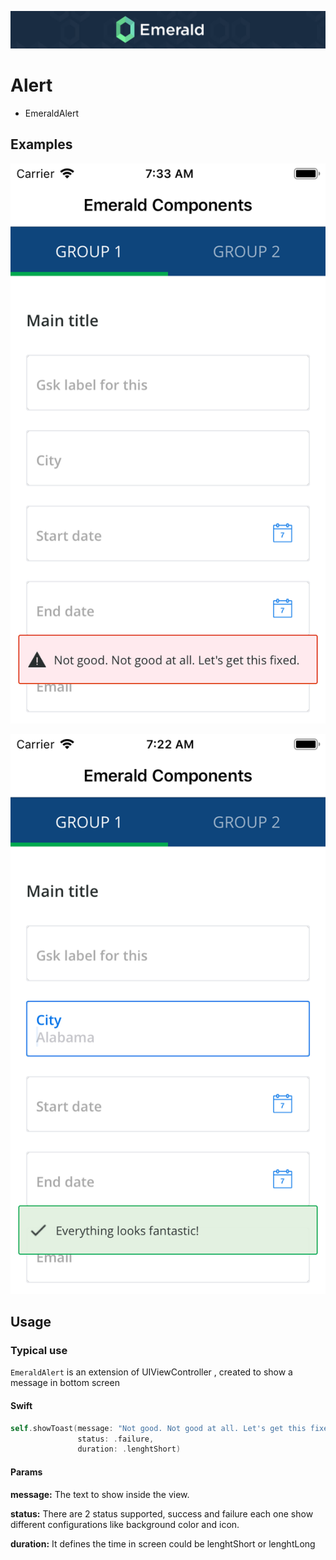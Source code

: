 <p align="center"><img src="/Resources/Images/Header.png" /></p>

# Alert
<ul class="icon-list">
  <li class="icon-list-item icon-list-item--spec">EmeraldAlert</li>
</ul>

## Examples
<p align="center"><img src="https://github.com/cebroker/emerald-ios/blob/develop/Resources/Images/alert_failure.PNG" /></p>

<p align="center"><img src="https://github.com/cebroker/emerald-ios/blob/develop/Resources/Images/alert_success.PNG" /></p>

## Usage
### Typical use

`EmeraldAlert` is an extension of UIViewController , created to show a message in bottom screen
#### Swift
```swift
self.showToast(message: "Not good. Not good at all. Let's get this fixed.",
               status: .failure,
               duration: .lenghtShort)
```

#### Params

**message:** The text to show inside the view.

**status:**  There are 2 status supported, success and failure each one show different configurations like background color and icon.

**duration:** It defines the time in screen could be lenghtShort or lenghtLong
